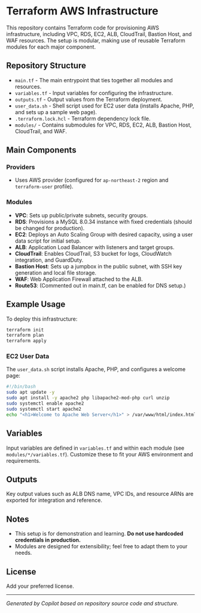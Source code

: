 # Terraform AWS Infrastructure

This repository contains Terraform code for provisioning AWS infrastructure, including VPC, RDS, EC2, ALB, CloudTrail, Bastion Host, and WAF resources. The setup is modular, making use of reusable Terraform modules for each major component.

## Repository Structure

- `main.tf` - The main entrypoint that ties together all modules and resources.
- `variables.tf` - Input variables for configuring the infrastructure.
- `outputs.tf` - Output values from the Terraform deployment.
- `user_data.sh` - Shell script used for EC2 user data (installs Apache, PHP, and sets up a sample web page).
- `.terraform.lock.hcl` - Terraform dependency lock file.
- `modules/` - Contains submodules for VPC, RDS, EC2, ALB, Bastion Host, CloudTrail, and WAF.

## Main Components

### Providers

- Uses AWS provider (configured for `ap-northeast-2` region and `terraform-user` profile).

### Modules

- **VPC**: Sets up public/private subnets, security groups.
- **RDS**: Provisions a MySQL 8.0.34 instance with fixed credentials (should be changed for production).
- **EC2**: Deploys an Auto Scaling Group with desired capacity, using a user data script for initial setup.
- **ALB**: Application Load Balancer with listeners and target groups.
- **CloudTrail**: Enables CloudTrail, S3 bucket for logs, CloudWatch integration, and GuardDuty.
- **Bastion Host**: Sets up a jumpbox in the public subnet, with SSH key generation and local file storage.
- **WAF**: Web Application Firewall attached to the ALB.
- **Route53**: (Commented out in main.tf, can be enabled for DNS setup.)

## Example Usage

To deploy this infrastructure:

```sh
terraform init
terraform plan
terraform apply
```

### EC2 User Data

The `user_data.sh` script installs Apache, PHP, and configures a welcome page:
```sh
#!/bin/bash
sudo apt update -y
sudo apt install -y apache2 php libapache2-mod-php curl unzip
sudo systemctl enable apache2
sudo systemctl start apache2
echo "<h1>Welcome to Apache Web Server</h1>" > /var/www/html/index.html
```

## Variables

Input variables are defined in `variables.tf` and within each module (see `modules/*/variables.tf`). Customize these to fit your AWS environment and requirements.

## Outputs

Key output values such as ALB DNS name, VPC IDs, and resource ARNs are exported for integration and reference.

## Notes

- This setup is for demonstration and learning. **Do not use hardcoded credentials in production.**
- Modules are designed for extensibility; feel free to adapt them to your needs.

## License

Add your preferred license.

---

*Generated by Copilot based on repository source code and structure.*
